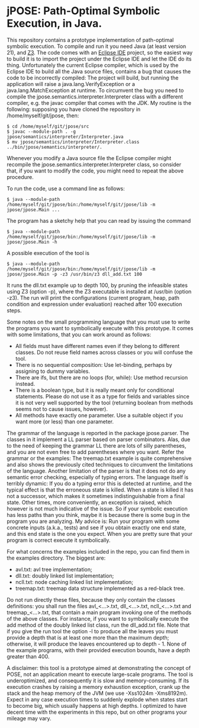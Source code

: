 # jPOSE: Path-Optimal Symbolic Execution, in Java.

This repository contains a prototype implementation of path-optimal symbolic execution. To compile and run it you need Java (at least version 21), and [Z3](https://github.com/Z3Prover/z3). The code comes with an [Eclipse IDE](https://eclipseide.org/) project, so the easiest way to build it is to import the project under the Eclipse IDE and let the IDE do its thing. Unfortunately the current Eclipse compiler, which is used by the Eclipse IDE to build all the Java source files, contains a bug that causes the code to be incorrectly compiled: The project will build, but running the application will raise a java.lang.VerifyException or a java.lang.MatchException at runtime. To circumvent the bug you need to compile the jpose.semantics.interpreter.Interpreter class with a different compiler, e.g. the javac compiler that comes with the JDK. My routine is the following: supposing you have cloned the repository in /home/myself/git/jpose, then:

    $ cd /home/myself/git/jpose/src
    $ javac --module-path . -g jpose/semantics/interpreter/Interpreter.java
    $ mv jpose/semantics/interpreter/Interpreter.class ../bin/jpose/semantics/interpreter/.
    
Whenever you modify a Java source file the Eclipse compiler might recompile the jpose.semantics.interpreter.Interpreter class, so consider that, if you want to modify the code, you might need to repeat the above procedure.

To run the code, use a command line as follows:

    $ java --module-path /home/myself/git/jpose/bin:/home/myself/git/jpose/lib -m jpose/jpose.Main ...
    
The program has a sketchy help that you can read by issuing the command

    $ java --module-path /home/myself/git/jpose/bin:/home/myself/git/jpose/lib -m jpose/jpose.Main -h

A possible execution of the tool is

    $ java --module-path /home/myself/git/jpose/bin:/home/myself/git/jpose/lib -m jpose/jpose.Main -p -z3 /usr/bin/z3 dll_add.txt 100

It runs the dll.txt example up to depth 100, by pruning the infeasible states using Z3 (option -p), where the Z3 executable is installed at /usr/bin (option -z3). The run will print the configurations (current program, heap, path condition and expression under evaluation) reached after 100 execution steps.

Some notes on the small programming language that you must use to write the programs you want to symbolically execute with this prototype. It comes with some limitations, that you can work around as follows:

* All fields must have different names even if they belong to different classes. Do not reuse field names across classes or you will confuse the tool.
* There is no sequential composition: Use let-binding, perhaps by assigning to dummy variables.
* There are ifs, but there are no loops (for, while): Use method recursion instead.
* There is a boolean type, but it is really meant only for conditional statements. Please do not use it as a type for fields and variables since it is not very well supported by the tool (returning boolean from methods seems not to cause issues, however).
* All methods have exactly one parameter. Use a suitable object if you want more (or less) than one parameter.

The grammar of the language is reported in the package jpose.parser. The classes in it implement a LL parser based on parser combinators. Alas, due to the need of keeping the grammar LL there are lots of silly parentheses, and you are not even free to add parentheses where you want. Refer the grammar or the examples: The treemap.txt example is quite comprehensive and also shows the previously cited techniques to circumvent the limitations of the language. Another limitation of the parser is that it does not do any semantic error checking, especially of typing errors. The language itself is terribly dynamic: If you do a typing error this is detected at runtime, and the typical effect is that the erroneous state is killed. When a state is killed it has not a successor, which makes it sometimes indistinguishable from a final state. Other times, more conveniently, an exception is raised, which however is not much indicative of the issue.  So if your symbolic execution has less paths than you think, maybe it is because there is some bug in the program you are analyzing. My advice is: Run your program with some concrete inputs (a.k.a., tests) and see if you obtain exactly one end state, and this end state is the one you expect. When you are pretty sure that your program is correct execute it symbolically.

For what concerns the examples included in the repo, you can find them in the examples directory. The biggest are:

* avl.txt: avl tree implementation;
* dll.txt: doubly linked list implementation;
* ncll.txt: node caching linked list implementation;
* treemap.txt: treemap data structure implemented as a red-black tree.

Do not run directly these files, because they only contain the classes definitions: you shall run the files avl_<...>.txt, dll_<...>.txt, ncll_<...>.txt and treemap_<...>.txt, that contain a main program invoking one of the methods of the above classes. For instance, if you want to symbolically execute the add method of the doubly linked list class, run the dll_add.txt file. Note that if you give the run tool the option -l to produce all the leaves you must provide a depth that is at least one more than the maximum depth; otherwise, it will produce the leaves encountered up to depth - 1. None of the example programs, with their provided execution bounds, have a depth greater than 400.

A disclaimer: this tool is a prototype aimed at demonstrating the concept of POSE, not an application meant to execute large-scale programs. The tool is underoptimized, and consequently it is slow and memory-consuming. If its execution crashes by raising a memory exhaustion exception, crank up the stack and the heap memory of the JVM (we use -Xss1024m -Xms8192m). Expect in any case execution times to suddenly explode when states start to become big, which usually happens at high depths. I optimized to have decent time with the experiments in this repo, but on other programs your mileage may vary.

